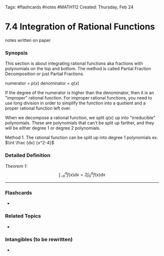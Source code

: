 Tags: #flashcards #notes #MATH112
Created: Thursday, Feb 24

# 7.4 Integration of Rational Functions
notes written on paper

### Synopsis
This section is about integrating rational functions aka fractions with polynomials on the top and bottom. The method is called Partial Fraction Decomposition or just Partial Fractions.

numerator = $p(x)$
denominator = $q(x)$

If the degree of the numerator is higher than the denominator, then it is an "improper" rational function. For improper rational functions, you need to use long division in order to simplify the function into a quotient and a proper rational function left over.

When we decompose a rational function, we split $q(x)$ up into "irreducible" polynomials. These are polynomials that can't be split up farther, and they will be either degree 1 or degree 2 polynomials.

Method 1. The rational function can be split up into degree 1 polynomials
ex. $\int \frac {dx} {x^2-4}$













### Detailed Definition
*Theorem 1:*
$$
\int_{-a}^{a}f(x)dx = 2\int_{ 0 }^{a}f(x)dx
$$


---
### Flashcards
- 


### Related Topics
- 

### Intangibles (to be rewritten)
- 